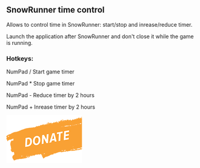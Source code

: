 ## SnowRunner time control

Allows to control time in SnowRunner: start/stop and inrease/reduce timer.

Launch the application after SnowRunner and don't close it while the game is running.

### Hotkeys:

NumPad /    Start game timer

NumPad *    Stop game timer

NumPad -    Reduce timer by 2 hours

NumPad +    Inrease timer by 2 hours


[![DONATE](https://github.com/equdevel/equdevel.github.io/blob/main/donate_banner_200px.png)](https://www.donationalerts.com/r/equdevel)
